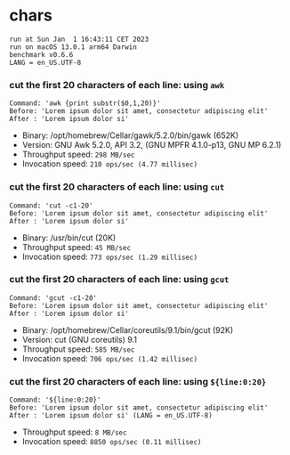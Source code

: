 # chars
 
    run at Sun Jan  1 16:43:11 CET 2023
    run on macOS 13.0.1 arm64 Darwin
    benchmark v0.6.6
    LANG = en_US.UTF-8
 
### cut the first 20 characters of each line: using `awk`
```shell
Command: 'awk {print substr($0,1,20)}'
Before: 'Lorem ipsum dolor sit amet, consectetur adipiscing elit'
After : 'Lorem ipsum dolor si'
```
* Binary: /opt/homebrew/Cellar/gawk/5.2.0/bin/gawk (652K)
* Version: GNU Awk 5.2.0, API 3.2, (GNU MPFR 4.1.0-p13, GNU MP 6.2.1)
* Throughput speed: `298 MB/sec`
* Invocation speed: `210 ops/sec (4.77 millisec)`

### cut the first 20 characters of each line: using `cut`
```shell
Command: 'cut -c1-20'
Before: 'Lorem ipsum dolor sit amet, consectetur adipiscing elit'
After : 'Lorem ipsum dolor si'
```
* Binary: /usr/bin/cut (20K)
* Throughput speed: `45 MB/sec`
* Invocation speed: `773 ops/sec (1.29 millisec)`

### cut the first 20 characters of each line: using `gcut`
```shell
Command: 'gcut -c1-20'
Before: 'Lorem ipsum dolor sit amet, consectetur adipiscing elit'
After : 'Lorem ipsum dolor si'
```
* Binary: /opt/homebrew/Cellar/coreutils/9.1/bin/gcut (92K)
* Version: cut (GNU coreutils) 9.1
* Throughput speed: `585 MB/sec`
* Invocation speed: `706 ops/sec (1.42 millisec)`

### cut the first 20 characters of each line: using `${line:0:20}`
```shell
Command: '${line:0:20}'
Before: 'Lorem ipsum dolor sit amet, consectetur adipiscing elit'
After : 'Lorem ipsum dolor si' (LANG = en_US.UTF-8)
```
* Throughput speed: `8 MB/sec`
* Invocation speed: `8850 ops/sec (0.11 millisec)`

